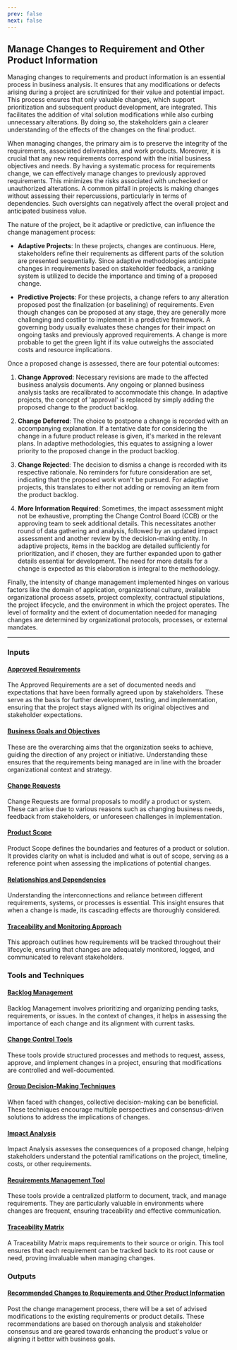 ```yaml
---
prev: false
next: false
---
```


## Manage Changes to Requirement and Other Product Information

Managing changes to requirements and product information is an essential process in business analysis. It ensures that any modifications or defects arising during a project are scrutinized for their value and potential impact. This process ensures that only valuable changes, which support prioritization and subsequent product development, are integrated. This facilitates the addition of vital solution modifications while also curbing unnecessary alterations. By doing so, the stakeholders gain a clearer understanding of the effects of the changes on the final product.

When managing changes, the primary aim is to preserve the integrity of the requirements, associated deliverables, and work products. Moreover, it is crucial that any new requirements correspond with the initial business objectives and needs. By having a systematic process for requirements change, we can effectively manage changes to previously approved requirements. This minimizes the risks associated with unchecked or unauthorized alterations. A common pitfall in projects is making changes without assessing their repercussions, particularly in terms of dependencies. Such oversights can negatively affect the overall project and anticipated business value.

The nature of the project, be it adaptive or predictive, can influence the change management process:

- **Adaptive Projects**: In these projects, changes are continuous. Here, stakeholders refine their requirements as different parts of the solution are presented sequentially. Since adaptive methodologies anticipate changes in requirements based on stakeholder feedback, a ranking system is utilized to decide the importance and timing of a proposed change.

- **Predictive Projects**: For these projects, a change refers to any alteration proposed post the finalization (or baselining) of requirements. Even though changes can be proposed at any stage, they are generally more challenging and costlier to implement in a predictive framework. A governing body usually evaluates these changes for their impact on ongoing tasks and previously approved requirements. A change is more probable to get the green light if its value outweighs the associated costs and resource implications.

Once a proposed change is assessed, there are four potential outcomes:

1. **Change Approved**: Necessary revisions are made to the affected business analysis documents. Any ongoing or planned business analysis tasks are recalibrated to accommodate this change. In adaptive projects, the concept of 'approval' is replaced by simply adding the proposed change to the product backlog.

2. **Change Deferred**: The choice to postpone a change is recorded with an accompanying explanation. If a tentative date for considering the change in a future product release is given, it's marked in the relevant plans. In adaptive methodologies, this equates to assigning a lower priority to the proposed change in the product backlog.

3. **Change Rejected**: The decision to dismiss a change is recorded with its respective rationale. No reminders for future consideration are set, indicating that the proposed work won't be pursued. For adaptive projects, this translates to either not adding or removing an item from the product backlog.

4. **More Information Required**: Sometimes, the impact assessment might not be exhaustive, prompting the Change Control Board (CCB) or the approving team to seek additional details. This necessitates another round of data gathering and analysis, followed by an updated impact assessment and another review by the decision-making entity. In adaptive projects, items in the backlog are detailed sufficiently for prioritization, and if chosen, they are further expanded upon to gather details essential for development. The need for more details for a change is expected as this elaboration is integral to the methodology.

Finally, the intensity of change management implemented hinges on various factors like the domain of application, organizational culture, available organizational process assets, project complexity, contractual stipulations, the project lifecycle, and the environment in which the project operates. The level of formality and the extent of documentation needed for managing changes are determined by organizational protocols, processes, or external mandates.

---

### Inputs

#### [Approved Requirements](/content/gist/business-analysis/inputs-outputs/assessment-of-business-value.md)

The Approved Requirements are a set of documented needs and expectations that have been formally agreed upon by stakeholders. These serve as the basis for further development, testing, and implementation, ensuring that the project stays aligned with its original objectives and stakeholder expectations.

#### [Business Goals and Objectives](/content/gist/business-analysis/inputs-outputs/assessment-of-business-value.md)

These are the overarching aims that the organization seeks to achieve, guiding the direction of any project or initiative. Understanding these ensures that the requirements being managed are in line with the broader organizational context and strategy.

#### [Change Requests](/content/gist/business-analysis/inputs-outputs/assessment-of-business-value.md)

Change Requests are formal proposals to modify a product or system. These can arise due to various reasons such as changing business needs, feedback from stakeholders, or unforeseen challenges in implementation.

#### [Product Scope](/content/gist/business-analysis/inputs-outputs/assessment-of-business-value.md)

Product Scope defines the boundaries and features of a product or solution. It provides clarity on what is included and what is out of scope, serving as a reference point when assessing the implications of potential changes.

#### [Relationships and Dependencies](/content/gist/business-analysis/inputs-outputs/assessment-of-business-value.md)

Understanding the interconnections and reliance between different requirements, systems, or processes is essential. This insight ensures that when a change is made, its cascading effects are thoroughly considered.

#### [Traceability and Monitoring Approach](/content/gist/business-analysis/inputs-outputs/assessment-of-business-value.md)

This approach outlines how requirements will be tracked throughout their lifecycle, ensuring that changes are adequately monitored, logged, and communicated to relevant stakeholders.

### Tools and Techniques

#### [Backlog Management](/content/gist/business-analysis/tools-techniques/benchmarking.md)

Backlog Management involves prioritizing and organizing pending tasks, requirements, or issues. In the context of changes, it helps in assessing the importance of each change and its alignment with current tasks.

#### [Change Control Tools](/content/gist/business-analysis/tools-techniques/benchmarking.md)

These tools provide structured processes and methods to request, assess, approve, and implement changes in a project, ensuring that modifications are controlled and well-documented.

#### [Group Decision-Making Techniques](/content/gist/business-analysis/tools-techniques/benchmarking.md)

When faced with changes, collective decision-making can be beneficial. These techniques encourage multiple perspectives and consensus-driven solutions to address the implications of changes.

#### [Impact Analysis](/content/gist/business-analysis/tools-techniques/benchmarking.md)

Impact Analysis assesses the consequences of a proposed change, helping stakeholders understand the potential ramifications on the project, timeline, costs, or other requirements.

#### [Requirements Management Tool](/content/gist/business-analysis/tools-techniques/benchmarking.md)

These tools provide a centralized platform to document, track, and manage requirements. They are particularly valuable in environments where changes are frequent, ensuring traceability and effective communication.

#### [Traceability Matrix](/content/gist/business-analysis/tools-techniques/benchmarking.md)

A Traceability Matrix maps requirements to their source or origin. This tool ensures that each requirement can be tracked back to its root cause or need, proving invaluable when managing changes.

### Outputs

#### [Recommended Changes to Requirements and Other Product Information](/content/gist/business-analysis/inputs-outputs/assessment-of-business-value.md)

Post the change management process, there will be a set of advised modifications to the existing requirements or product details. These recommendations are based on thorough analysis and stakeholder consensus and are geared towards enhancing the product's value or aligning it better with business goals.
